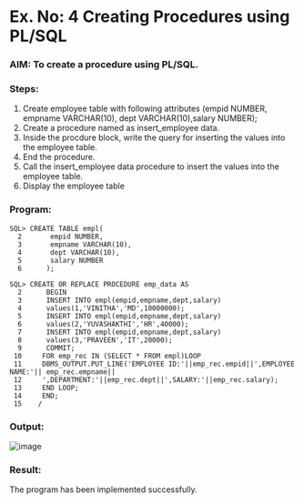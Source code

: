 # Ex. No: 4 Creating Procedures using PL/SQL

### AIM: To create a procedure using PL/SQL.

### Steps:
1. Create employee table with following attributes (empid NUMBER, empname VARCHAR(10), dept VARCHAR(10),salary NUMBER);
2. Create a procedure named as insert_employee data.
3. Inside the procdure block, write the query for inserting the values into the employee table.
4. End the procedure.
5. Call the insert_employee data procedure to insert the values into the employee table.
6. Display the employee table

### Program:
```
SQL> CREATE TABLE empl(
  2       empid NUMBER,
  3       empname VARCHAR(10),
  4       dept VARCHAR(10),
  5       salary NUMBER
  6      );

SQL> CREATE OR REPLACE PROCEDURE emp_data AS
  2      BEGIN
  3      INSERT INTO empl(empid,empname,dept,salary)
  4      values(1,'VINITHA','MD',10000000);
  5      INSERT INTO empl(empid,empname,dept,salary)
  6      values(2,'YUVASHAKTHI','HR',40000);
  7      INSERT INTO empl(empid,empname,dept,salary)
  8      values(3,'PRAVEEN','IT',20000);
  9      COMMIT;
 10     FOR emp_rec IN (SELECT * FROM empl)LOOP
 11     DBMS_OUTPUT.PUT_LINE('EMPLOYEE ID:'||emp_rec.empid||',EMPLOYEE NAME:'|| emp_rec.empname||
 12     ',DEPARTMENT:'||emp_rec.dept||',SALARY:'||emp_rec.salary);
 13     END LOOP;
 14     END;
 15    /
```

### Output:
![image](https://github.com/VinithaNaidu/Ex-No-4-Creating-Procedures-using-PL-SQL/assets/121166004/58e32921-8e51-4f2e-803c-0e46915ee933)


### Result:
The program has been implemented successfully.
